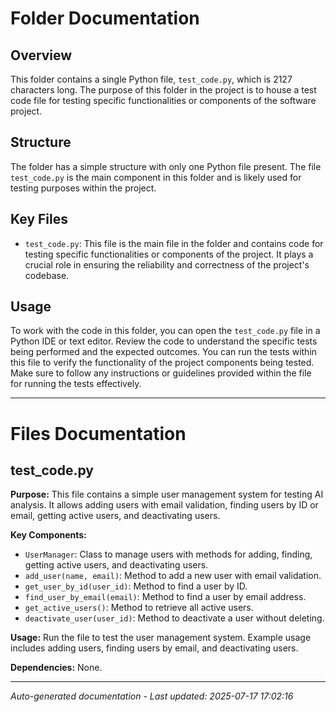 # Folder Documentation

## Overview
This folder contains a single Python file, `test_code.py`, which is 2127 characters long. The purpose of this folder in the project is to house a test code file for testing specific functionalities or components of the software project.

## Structure
The folder has a simple structure with only one Python file present. The file `test_code.py` is the main component in this folder and is likely used for testing purposes within the project.

## Key Files
- `test_code.py`: This file is the main file in the folder and contains code for testing specific functionalities or components of the project. It plays a crucial role in ensuring the reliability and correctness of the project's codebase.

## Usage
To work with the code in this folder, you can open the `test_code.py` file in a Python IDE or text editor. Review the code to understand the specific tests being performed and the expected outcomes. You can run the tests within this file to verify the functionality of the project components being tested. Make sure to follow any instructions or guidelines provided within the file for running the tests effectively.

---

# Files Documentation

## test_code.py

**Purpose:** This file contains a simple user management system for testing AI analysis. It allows adding users with email validation, finding users by ID or email, getting active users, and deactivating users.

**Key Components:**
- `UserManager`: Class to manage users with methods for adding, finding, getting active users, and deactivating users.
- `add_user(name, email)`: Method to add a new user with email validation.
- `get_user_by_id(user_id)`: Method to find a user by ID.
- `find_user_by_email(email)`: Method to find a user by email address.
- `get_active_users()`: Method to retrieve all active users.
- `deactivate_user(user_id)`: Method to deactivate a user without deleting.

**Usage:** Run the file to test the user management system. Example usage includes adding users, finding users by email, and deactivating users.

**Dependencies:** None.

---
*Auto-generated documentation - Last updated: 2025-07-17 17:02:16*
